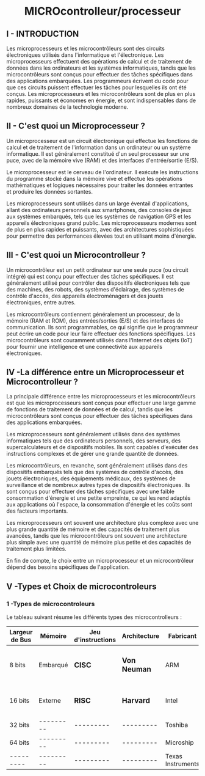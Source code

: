 <h1 align="center";">MICROcontrolleur/processeur</h1>

<h2>I - INTRODUCTION</h2>

Les microprocesseurs et les microcontrôleurs sont des circuits électroniques utilisés dans l'informatique et l'électronique. Les microprocesseurs effectuent des
opérations de calcul et de traitement de données dans les ordinateurs et les systèmes informatiques, tandis que les microcontrôleurs sont conçus pour effectuer des
tâches spécifiques dans des applications embarquées. Les programmeurs écrivent du code pour que ces circuits puissent effectuer les tâches pour lesquelles ils ont été
conçus. Les microprocesseurs et les microcontrôleurs sont de plus en plus rapides, puissants et économes en énergie, et sont indispensables dans de nombreux domaines de
la technologie moderne.

<h2>II - C'est quoi  un Microprocesseur ? </h2>

Un microprocesseur est un circuit électronique qui effectue les fonctions de calcul et de traitement de l'information dans un ordinateur ou un système informatique. Il
est généralement constitué d'un seul processeur sur une puce, avec de la mémoire vive (RAM) et des interfaces d'entrée/sortie (E/S).

Le microprocesseur est le cerveau de l'ordinateur. Il exécute les instructions du programme stocké dans la mémoire vive et effectue les opérations mathématiques et
logiques nécessaires pour traiter les données entrantes et produire les données sortantes.

Les microprocesseurs sont utilisés dans un large éventail d'applications, allant des ordinateurs personnels aux smartphones, des consoles de jeux aux systèmes embarqués,
tels que les systèmes de navigation GPS et les appareils électroniques grand public. Les microprocesseurs modernes sont de plus en plus rapides et puissants, avec des
architectures sophistiquées pour permettre des performances élevées tout en utilisant moins d'énergie.

<h2>III - C'est quoi  un Microcontrolleur ? </h2>

Un microcontrôleur est un petit ordinateur sur une seule puce (ou circuit intégré) qui est conçu pour effectuer des tâches spécifiques. Il est généralement utilisé pour
contrôler des dispositifs électroniques tels que des machines, des robots, des systèmes d'éclairage, des systèmes de contrôle d'accès, des appareils électroménagers et
des jouets électroniques, entre autres.

Les microcontrôleurs contiennent généralement un processeur, de la mémoire (RAM et ROM), des entrées/sorties (E/S) et des interfaces de communication. Ils sont
programmables, ce qui signifie que le programmeur peut écrire un code pour leur faire effectuer des fonctions spécifiques. Les microcontrôleurs sont couramment
utilisés dans l'Internet des objets (IoT) pour fournir une intelligence et une connectivité aux appareils électroniques.
                    
<h2>IV -La différence entre un Microprocesseur et Microcontrolleur ? </h2>    
                    
La principale différence entre les microprocesseurs et les microcontrôleurs est que les microprocesseurs sont conçus pour effectuer une large gamme de fonctions de
traitement de données et de calcul, tandis que les microcontrôleurs sont conçus pour effectuer des tâches spécifiques dans des applications embarquées.

Les microprocesseurs sont généralement utilisés dans des systèmes informatiques tels que des ordinateurs personnels, des serveurs, des supercalculateurs et de
dispositifs mobiles. Ils sont capables d'exécuter des instructions complexes et de gérer une grande quantité de données.

Les microcontrôleurs, en revanche, sont généralement utilisés dans des dispositifs embarqués tels que des systèmes de contrôle d'accès, des jouets électroniques, des
équipements médicaux, des systèmes de surveillance et de nombreux autres types de dispositifs électroniques. Ils sont conçus pour effectuer des tâches spécifiques avec
une faible consommation d'énergie et une petite empreinte, ce qui les rend adaptés aux applications où l'espace, la consommation d'énergie et les coûts sont des
facteurs importants.

Les microprocesseurs ont souvent une architecture plus complexe avec une plus grande quantité de mémoire et des capacités de traitement plus avancées, tandis que les
microcontrôleurs ont souvent une architecture plus simple avec une quantité de mémoire plus petite et des capacités de traitement plus limitées.

En fin de compte, le choix entre un microprocesseur et un microcontrôleur dépend des besoins spécifiques de l'application. 
                    

<h2>V -Types et Choix de microcontroleurs </h2>                     
<h3>1 -Types de microcontroleurs </h3>  

Le tableau suivant résume les différents types des microcontrolleurs :

| Largeur de Bus | Mémoire | Jeu d'instructions |Architecture | Fabricant | 
| --------- | --------- | --------- |--------- | --------- |
| 8 bits | Embarqué | <h3>CISC<h3> | <h3>Von Neuman<h3> | ARM |
| 16 bits | Externe | <h3>RISC<h3> | <h3>Harvard<h3> | Intel |
| 32 bits | --------- | --------- | --------- | Toshiba |
| 64 bits | --------- | --------- | --------- | Microship |
| --------- | --------- | --------- | --------- | Texas Instruments |
                  
                    
                    
                    
                    
                    
                    
                    
                    
                    
                    
                    
                    
                    
                    
                    
                    
                    
                    
                    
                    
                    


